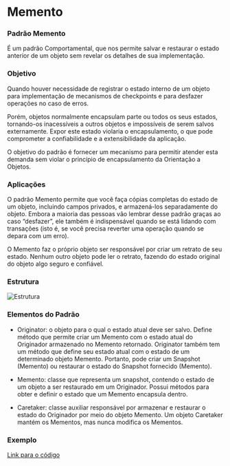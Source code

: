 # Memento

### Padrão Memento

É um padrão Comportamental, que nos permite salvar e restaurar o estado anterior de um objeto sem revelar os detalhes de sua implementação.

### Objetivo

Quando houver necessidade de registrar o estado interno de um objeto para implementação de mecanismos de checkpoints e para desfazer operações no caso de erros.

Porém, objetos normalmente encapsulam parte ou todos os seus estados, tornando-os inacessíveis a outros objetos e impossíveis de serem salvos externamente. Expor este estado violaria o encapsulamento, o que pode comprometer a confiabilidade e a extensibilidade da aplicação.  

O objetivo do padrão é fornecer um mecanismo para permitir atender esta demanda sem violar o princípio de encapsulamento da Orientação a Objetos.  

### Aplicações

O padrão Memento permite que você faça cópias completas do estado de um objeto, incluindo campos privados, e armazená-los separadamente do objeto. Embora a maioria das pessoas vão lembrar desse padrão graças ao caso “desfazer”, ele também é indispensável quando se está lidando com transações (isto é, se você precisa reverter uma operação quando se depara com um erro).

O Memento faz o próprio objeto ser responsável por criar um retrato de seu estado. Nenhum outro objeto pode ler o retrato, fazendo do estado original do objeto algo seguro e confiável.  


### Estrutura
![Estrutura](https://refactoring.guru/images/patterns/diagrams/memento/structure1.png)

### Elementos do Padrão

- Originator: o objeto para o qual o estado atual deve ser salvo. Define método que permite criar um Memento com o estado atual do Originador armazenado no Memento retornado. Originator também tem um
método que define seu estado atual com o estado de um determinado objeto Memento. Portanto, pode criar um Snapshot (Memento) ou restaurar o estado do Snapshot fornecido (Memento).  

- Memento: classe que representa um snapshot, contendo o estado de um objeto a ser restaurado em um Originador. Possui métodos para obter e definir o estado que um Memento encapsula dentro.  

- Caretaker: classe auxiliar responsável por armazenar e restaurar o estado do Originador por meio do objeto Memento. Um objeto Caretaker mantém os Mementos, mas nunca modifica os Mementos.  

### Exemplo
[Link para o código](https://github.com/Guilherme-Camillo/Padroes-de-Projeto/tree/master/Observer/Exemplo)

